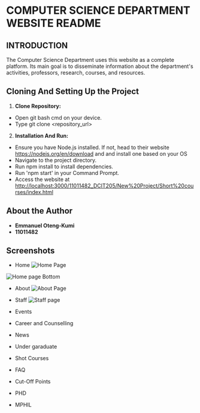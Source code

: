 # COMPUTER SCIENCE DEPARTMENT WEBSITE README

## INTRODUCTION

The Computer Science Department uses this website as a complete platform. Its main goal is to disseminate information about the department's activities, professors, research, courses, and resources.

## Cloning And Setting Up the Project

1. **Clone Repository:**

- Open git bash cmd on your device.
- Type git clone <repository_url>

2. **Installation And Run:**

- Ensure you have Node.js installed. If not, head to their website <https://nodejs.org/en/download> and and install one based on your OS
- Navigate to the project directory.
- Run npm install to install dependencies.
- Run 'npm start' in your Command Prompt.
- Access the website at <http://localhost:3000/11011482_DCIT205/New%20Project/Short%20courses/index.html>

## About the Author

- **Emmanuel Oteng-Kumi**
- **11011482**

## Screenshots

- Home
![Home Page](/11011482_DCIT205/New%20Project/Page%20Screenshots/Home%20page%20screenshot/Screenshot%202023-11-28%20183523.png)

![Home page Bottom](/11011482_DCIT205/New%20Project/Page%20Screenshots/Home%20page%20screenshot/Screenshot%202023-11-28%20184401.png)

- About
![About Page](/11011482_DCIT205/New%20Project/Page%20Screenshots/About%20page/Screenshot%202023-11-28%20183614.png)

- Staff
![Staff page](/11011482_DCIT205/New%20Project/Page%20Screenshots/Staff%20page/Screenshot%202023-11-28%20184442.png)
- Events
- Career and Counselling
- News
- Under garaduate
- Shot Courses
- FAQ
- Cut-Off Points
- PHD
- MPHIL
